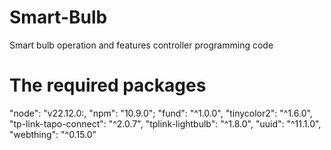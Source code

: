 # Smart-Bulb
Smart bulb operation and features controller programming code
# The required packages
   "node": "v22.12.0:,
   "npm": "10.9.0";
   "fund": "^1.0.0",
    "tinycolor2": "^1.6.0",
    "tp-link-tapo-connect": "^2.0.7",
    "tplink-lightbulb": "^1.8.0",
    "uuid": "^11.1.0",
    "webthing": "^0.15.0"
